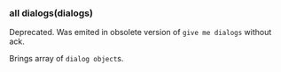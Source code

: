 ### all dialogs(dialogs)
Deprecated. Was emited in obsolete version of `give me dialogs` without ack.

Brings array of `dialog object`s.
